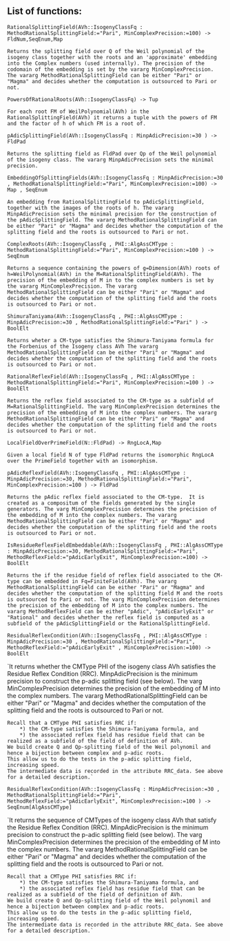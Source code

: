 List of functions:
--


`RationalSplittingField(AVh::IsogenyClassFq : MethodRationalSplittingField:="Pari", MinComplexPrecision:=100) -> FldNum,SeqEnum,Map`

`Returns the splitting field over Q of the Weil polynomial of the isogeny class together with the roots and an 'approximate' embedding into the Complex numbers (used internally). The precision of the codomain of the embedding is set by the vararg MinComplexPrecision.
    The vararg MethodRationalSplittingField can be either "Pari" or "Magma" and decides whether the computation is outsourced to Pari or not.`

`PowersOfRationalRoots(AVh::IsogenyClassFq) -> Tup`

`For each root FM of WeilPolynomial(AVh) in the RationalSplittingField(AVh) it returns a tuple with the powers of FM and the factor of h of which FM is a root of.`

`pAdicSplittingField(AVh::IsogenyClassFq : MinpAdicPrecision:=30 ) -> FldPad`

`Returns the splitting field as FldPad over Qp of the Weil polynomial of the isogeny class.
    The vararg MinpAdicPrecision sets the minimal precision.`

`EmbeddingOfSplittingFields(AVh::IsogenyClassFq : MinpAdicPrecision:=30 , MethodRationalSplittingField:="Pari", MinComplexPrecision:=100) -> Map , SeqEnum`

`An embedding from RationalSplittingField to pAdicSplittingField, together with the images of the roots of h.
    The vararg MinpAdicPrecision sets the minimal precision for the construction of the pAdicSplittingField.
    The vararg MethodRationalSplittingField can be either "Pari" or "Magma" and decides whether the computation of the splitting field and the roots is outsourced to Pari or not.`

`ComplexRoots(AVh::IsogenyClassFq , PHI::AlgAssCMType : MethodRationalSplittingField:="Pari", MinComplexPrecision:=100 ) -> SeqEnum`

`Returns a sequence containing the powers of g=Dimension(AVh) roots of h=WeilPolynomial(AVh) in the M=RationalSplittingField(AVh).
    The precision of the embedding of M in to the complex numbers is set by the vararg MinComplexPrecision.
    The vararg MethodRationalSplittingField can be either "Pari" or "Magma" and decides whether the computation of the splitting field and the roots is outsourced to Pari or not.`

`ShimuraTaniyama(AVh::IsogenyClassFq , PHI::AlgAssCMType : MinpAdicPrecision:=30 , MethodRationalSplittingField:="Pari" ) -> BoolElt`

`Returns wheter a CM-type satisfies the Shimura-Taniyama formula for the Forbenius of the Isogeny class AVh
    The vararg MethodRationalSplittingField can be either "Pari" or "Magma" and decides whether the computation of the splitting field and the roots is outsourced to Pari or not.`

`RationalReflexField(AVh::IsogenyClassFq , PHI::AlgAssCMType : MethodRationalSplittingField:="Pari", MinComplexPrecision:=100 ) -> BoolElt`

`Returns the reflex field associated to the CM-type as a subfield of M=RationalSplittingField.
    The varg MinComplexPrecision determines the precision of the embedding of M into the complex numbers.
    The vararg MethodRationalSplittingField can be either "Pari" or "Magma" and decides whether the computation of the splitting field and the roots is outsourced to Pari or not.`

`LocalFieldOverPrimeField(N::FldPad) -> RngLocA,Map`

`Given a local field N of type FldPad returns the isomorphic RngLocA over the PrimeField together with an isomorphism.`

`pAdicReflexField(AVh::IsogenyClassFq , PHI::AlgAssCMType : MinpAdicPrecision:=30, MethodRationalSplittingField:="Pari", MinComplexPrecision:=100 ) -> FldPad`

`Returns the pAdic reflex field associated to the CM-type. 
    It is created as a compositum of the fields generated by the single generators.
    The varg MinComplexPrecision determines the precision of the embedding of M into the complex numbers.
    The vararg MethodRationalSplittingField can be either "Pari" or "Magma" and decides whether the computation of the splitting field and the roots is outsourced to Pari or not.`

`IsResidueReflexFieldEmbeddable(AVh::IsogenyClassFq , PHI::AlgAssCMType : MinpAdicPrecision:=30, MethodRationalSplittingField:="Pari", MethodReflexField:="pAdicEarlyExit", MinComplexPrecision:=100) -> BoolElt`

`Returns the if the residue field of reflex field associated to the CM-type can be embedded in Fq=FiniteField(AVh).
    The vararg MethodRationalSplittingField can be either "Pari" or "Magma" and decides whether the computation of the splitting field M and the roots is outsourced to Pari or not.
    The varg MinComplexPrecision determines the precision of the embedding of M into the complex numbers.
    The vararg MethodReflexField can be either "pAdic", "pAdicEarlyExit" or "Rational" and decides whether the reflex field is computed as a subfield of the pAdicSplittingField or the RationalSplittingField.`

`ResidualReflexCondition(AVh::IsogenyClassFq , PHI::AlgAssCMType : MinpAdicPrecision:=30 , MethodRationalSplittingField:="Pari", MethodReflexField:="pAdicEarlyExit" , MinComplexPrecision:=100) -> BoolElt`

`It returns whether the CMType PHI of the isogeny class AVh satisfies the Residue Reflex Condition (RRC). 
    MinpAdicPrecision is the minimum precision to construct the p-adic splitting field (see below).
    The varg MinComplexPrecision determines the precision of the embedding of M into the complex numbers.
    The vararg MethodRationalSplittingField can be either "Pari" or "Magma" and decides whether the computation of the splitting field and the roots is outsourced to Pari or not.

    Recall that a CMType PHI satisfies RRC if: 
        *) the CM-type satisfies the Shimura-Taniyama formula, and
        *) the associated reflex field has residue field that can be realized as a subfield of the field of definition of AVh.
    We build create Q and Qp-splitting field of the Weil polynomil and hence a bijection between complex and p-adic roots. 
    This allow us to do the tests in the p-adic splitting field, increasing speed.
    The intermediate data is recorded in the attribute RRC_data. See above for a detailed description.`

`ResidualReflexCondition(AVh::IsogenyClassFq : MinpAdicPrecision:=30 , MethodRationalSplittingField:="Pari", MethodReflexField:="pAdicEarlyExit", MinComplexPrecision:=100 ) -> SeqEnum[AlgAssCMType]`

`It returns the sequence of CMTypes of the isogeny class AVh that satisfy the Residue Reflex Condition (RRC). 
    MinpAdicPrecision is the minimum precision to construct the p-adic splitting field (see below).
    The varg MinComplexPrecision determines the precision of the embedding of M into the complex numbers.
    The vararg MethodRationalSplittingField can be either "Pari" or "Magma" and decides whether the computation of the splitting field and the roots is outsourced to Pari or not.

    Recall that a CMType PHI satisfies RRC if: 
        *) the CM-type satisfies the Shimura-Taniyama formula, and
        *) the associated reflex field has residue field that can be realized as a subfield of the field of definition of AVh.
    We build create Q and Qp-splitting field of the Weil polynomil and hence a bijection between complex and p-adic roots. 
    This allow us to do the tests in the p-adic splitting field, increasing speed.
    The intermediate data is recorded in the attribute RRC_data. See above for a detailed description.`

